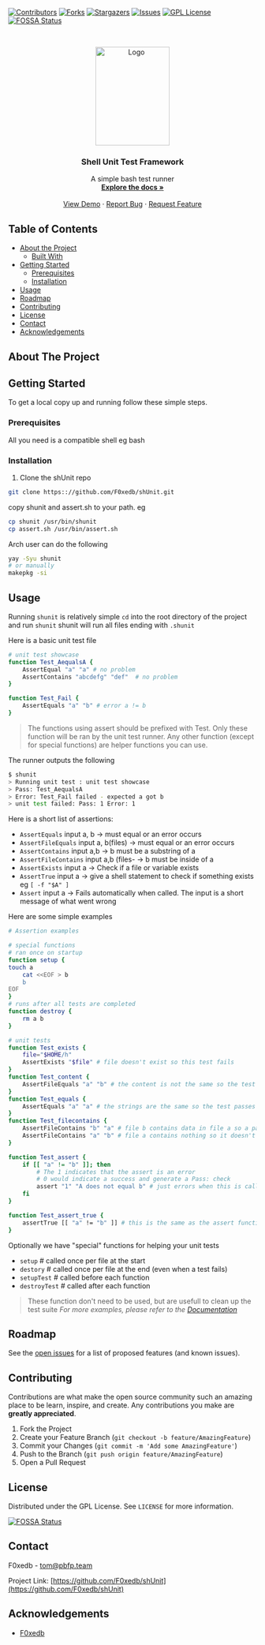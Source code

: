 [![Contributors][contributors-shield]][contributors-url]
[![Forks][forks-shield]][forks-url]
[![Stargazers][stars-shield]][stars-url]
[![Issues][issues-shield]][issues-url]
[![GPL License][license-shield]][license-url]
[![FOSSA Status](https://app.fossa.io/api/projects/git%2Bgithub.com%2FF0xedb%2FshUnit.svg?type=shield)](https://app.fossa.io/projects/git%2Bgithub.com%2FF0xedb%2FshUnit?ref=badge_shield)



<!-- PROJECT LOGO -->
<br />
<p align="center">
  <a href="https://github.com/F0xedb/shUnit">
    <img src="https://tos.pbfp.xyz/images/logo.svg" alt="Logo" width="150" height="200">
  </a>

  <h3 align="center">Shell Unit Test Framework</h3>

  <p align="center">
    A simple bash test runner
    <br />
    <a href="https://github.com/F0xedb/shUnit"><strong>Explore the docs »</strong></a>
    <br />
    <br />
    <a href="https://github.com/F0xedb/shUnit">View Demo</a>
    ·
    <a href="https://github.com/F0xedb/shUnit/issues">Report Bug</a>
    ·
    <a href="https://github.com/F0xedb/shUnit/issues">Request Feature</a>
  </p>
</p>



<!-- TABLE OF CONTENTS -->
## Table of Contents

* [About the Project](#about-the-project)
  * [Built With](#built-with)
* [Getting Started](#getting-started)
  * [Prerequisites](#prerequisites)
  * [Installation](#installation)
* [Usage](#usage)
* [Roadmap](#roadmap)
* [Contributing](#contributing)
* [License](#license)
* [Contact](#contact)
* [Acknowledgements](#acknowledgements)



<!-- ABOUT THE PROJECT -->
## About The Project


<!-- GETTING STARTED -->
## Getting Started

To get a local copy up and running follow these simple steps.

### Prerequisites

All you need is a compatible shell eg bash

### Installation
 
1. Clone the shUnit repo
```sh
git clone https:://github.com/F0xedb/shUnit.git
```

copy shunit and assert.sh to your path.
eg

```bash
cp shunit /usr/bin/shunit
cp assert.sh /usr/bin/assert.sh
```

Arch user can do the following

```bash
yay -Syu shunit
# or manually
makepkg -si
```


<!-- USAGE EXAMPLES -->
## Usage

Running `shunit` is relatively simple `cd` into the root directory of the project and run `shunit`
shunit will run all files ending with `.shunit`

Here is a basic unit test file
```bash
# unit test showcase
function Test_AequalsA {
    AssertEqual "a" "a" # no problem
    AssertContains "abcdefg" "def"  # no problem
}

function Test_Fail {
    AssertEquals "a" "b" # error a != b
}
```

> The functions using assert should be prefixed with Test. Only these function will be ran by the unit test runner. Any other function (except for special functions) are helper functions you can use.

The runner outputs the following

```bash
$ shunit
> Running unit test : unit test showcase
> Pass: Test_AequalsA
> Error: Test_Fail failed - expected a got b
> unit test failed: Pass: 1 Error: 1
```

Here is a short list of assertions:
* `AssertEquals` input a, b -> must equal or an error occurs
* `AssertFileEquals` input a, b(files) -> must equal or an error occurs
* `AssertContains` input a,b -> b must be a substring of a
* `AssertFileContains` input a,b (files- -> b must be inside of a
* `AssertExists` input a -> Check if a file or variable exists
* `AssertTrue` input a -> give a shell statement to check if something exists eg `[ -f "$A" ]`
* `Assert` input a -> Fails automatically when called. The input is a short message of what went wrong

Here are some simple examples

```bash
# Assertion examples

# special functions
# ran once on startup
function setup {
touch a
    cat <<EOF > b
    b
EOF
}
# runs after all tests are completed
function destroy {
    rm a b
}

# unit tests
function Test_exists {
    file="$HOME/h"
    AssertExists "$file" # file doesn't exist so this test fails
}
function Test_content {
    AssertFileEquals "a" "b" # the content is not the same so the test failes
}
function Test_equals {
    AssertEquals "a" "a" # the strings are the same so the test passes
}
function Test_filecontains {
    AssertFileContains "b" "a" # file b contains data in file a so a pass
    AssertFileContains "a" "b" # file a contains nothing so it doesn't contain the data in b => test failed
}

function Test_assert {
    if [[ "a" != "b" ]]; then
        # The 1 indicates that the assert is an error
        # 0 would indicate a success and generate a Pass: check
        assert "1" "A does not equal b" # just errors when this is called
    fi
}

function Test_assert_true {
    assertTrue [[ "a" != "b" ]] # this is the same as the assert function
}
```

Optionally we have "special" functions for helping your unit tests

* `setup` # called once per file at the start
* `destory` # called once per file at the end (even when a test fails)
* `setupTest` # called before each function
* `destroyTest` # called after each function

> These function don't need to be used, but are usefull to clean up the test suite
_For more examples, please refer to the [Documentation](https://www.github.com/F0xedb/shUnit/wiki)_



<!-- ROADMAP -->
## Roadmap

See the [open issues](https://github.com/F0xedb/shUnit/issues) for a list of proposed features (and known issues).



<!-- CONTRIBUTING -->
## Contributing

Contributions are what make the open source community such an amazing place to be learn, inspire, and create. Any contributions you make are **greatly appreciated**.

1. Fork the Project
2. Create your Feature Branch (`git checkout -b feature/AmazingFeature`)
3. Commit your Changes (`git commit -m 'Add some AmazingFeature'`)
4. Push to the Branch (`git push origin feature/AmazingFeature`)
5. Open a Pull Request



<!-- LICENSE -->
## License

Distributed under the GPL License. See `LICENSE` for more information.



<!-- CONTACT -->

[![FOSSA Status](https://app.fossa.io/api/projects/git%2Bgithub.com%2FF0xedb%2FshUnit.svg?type=large)](https://app.fossa.io/projects/git%2Bgithub.com%2FF0xedb%2FshUnit?ref=badge_large)

## Contact

F0xedb - tom@pbfp.team

Project Link: [https://github.com/F0xedb/shUnit](https://github.com/F0xedb/shUnit)



<!-- ACKNOWLEDGEMENTS -->
## Acknowledgements

* [F0xedb](https://github.com/F0xedb/shUnit)





<!-- MARKDOWN LINKS & IMAGES -->
<!-- https://www.markdownguide.org/basic-syntax/#reference-style-links -->
[contributors-shield]: https://img.shields.io/github/contributors/F0xedb/shUnit.svg?style=flat-square
[contributors-url]: https://github.com/F0xedb/shUnit/graphs/contributors
[forks-shield]: https://img.shields.io/github/forks/F0xedb/shUnit.svg?style=flat-square
[forks-url]: https://github.com/F0xedb/shUnit/network/members
[stars-shield]: https://img.shields.io/github/stars/F0xedb/shUnit.svg?style=flat-square
[stars-url]: https://github.com/F0xedb/shUnit/stargazers
[issues-shield]: https://img.shields.io/github/issues/F0xedb/shUnit.svg?style=flat-square
[issues-url]: https://github.com/F0xedb/shUnit/issues
[license-shield]: https://img.shields.io/github/license/F0xedb/shUnit.svg?style=flat-square
[license-url]: https://github.com/F0xedb/shUnit/blob/master/LICENSE.txt
[product-screenshot]: https://tos.pbfp.xyz/images/logo.svg